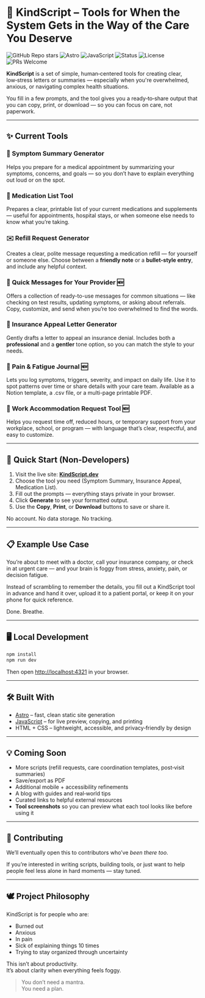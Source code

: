 # 🧾 KindScript – Tools for When the System Gets in the Way of the Care You Deserve

![GitHub Repo stars](https://img.shields.io/github/stars/kindscript-tools/kindscript?style=social)
![Astro](https://img.shields.io/badge/Built%20with-Astro-FF5D01?logo=astro&logoColor=white)
![JavaScript](https://img.shields.io/badge/Language-JavaScript-F7DF1E?logo=javascript&logoColor=black)
![Status](https://img.shields.io/badge/Status-Active-success)
![License](https://img.shields.io/badge/License-MIT-blue)
![PRs Welcome](https://img.shields.io/badge/PRs-welcome-brightgreen.svg)

**KindScript** is a set of simple, human‑centered tools for creating clear, low‑stress letters or summaries — especially when you're overwhelmed, anxious, or navigating complex health situations.

You fill in a few prompts, and the tool gives you a ready‑to‑share output that you can copy, print, or download — so you can focus on care, not paperwork.

---

## ✨ Current Tools

### 📝 Symptom Summary Generator
Helps you prepare for a medical appointment by summarizing your symptoms, concerns, and goals — so you don’t have to explain everything out loud or on the spot.

### 💊 Medication List Tool
Prepares a clear, printable list of your current medications and supplements — useful for appointments, hospital stays, or when someone else needs to know what you’re taking.

### ✉️ Refill Request Generator
Creates a clear, polite message requesting a medication refill — for yourself or someone else. Choose between a **friendly note** or a **bullet-style entry**, and include any helpful context.

### 💬 Quick Messages for Your Provider 🆕
Offers a collection of ready-to-use messages for common situations — like checking on test results, updating symptoms, or asking about referrals. Copy, customize, and send when you’re too overwhelmed to find the words.

### 📄 Insurance Appeal Letter Generator
Gently drafts a letter to appeal an insurance denial. Includes both a **professional** and a **gentler** tone option, so you can match the style to your needs.

### 📓 Pain & Fatigue Journal 🆕
Lets you log symptoms, triggers, severity, and impact on daily life. Use it to spot patterns over time or share details with your care team. Available as a Notion template, a .csv file, or a multi-page printable PDF.

### 🏥 Work Accommodation Request Tool 🆕
Helps you request time off, reduced hours, or temporary support from your workplace, school, or program — with language that’s clear, respectful, and easy to customize.

---

## 🚀 Quick Start (Non‑Developers)

1. Visit the live site: **[KindScript.dev](https://kindscript.dev)**
2. Choose the tool you need (Symptom Summary, Insurance Appeal, Medication List).
3. Fill out the prompts — everything stays private in your browser.
4. Click **Generate** to see your formatted output.
5. Use the **Copy**, **Print**, or **Download** buttons to save or share it.

No account. No data storage. No tracking.  

---

## 📋 Example Use Case

You’re about to meet with a doctor, call your insurance company, or check in at urgent care — and your brain is foggy from stress, anxiety, pain, or decision fatigue.  

Instead of scrambling to remember the details, you fill out a KindScript tool in advance and hand it over, upload it to a patient portal, or keep it on your phone for quick reference.

Done. Breathe.

---

## 🖥 Local Development

```bash
npm install
npm run dev
```

Then open [http://localhost:4321](http://localhost:4321) in your browser.

---

## 🛠 Built With

- [Astro](https://astro.build) – fast, clean static site generation
- [JavaScript](https://developer.mozilla.org/en-US/docs/Web/JavaScript) – for live preview, copying, and printing
- HTML + CSS – lightweight, accessible, and privacy‑friendly by design

---

## 💡 Coming Soon

- More scripts (refill requests, care coordination templates, post‑visit summaries)
- Save/export as PDF
- Additional mobile + accessibility refinements
- A blog with guides and real‑world tips
- Curated links to helpful external resources
- **Tool screenshots** so you can preview what each tool looks like before using it

---

## 🤝 Contributing

We’ll eventually open this to contributors who’ve *been there too*.

If you’re interested in writing scripts, building tools, or just want to help people feel less alone in hard moments — stay tuned.

---

## 🕊️ Project Philosophy

KindScript is for people who are:

- Burned out  
- Anxious  
- In pain  
- Sick of explaining things 10 times  
- Trying to stay organized through uncertainty  

This isn’t about productivity.  
It’s about clarity when everything feels foggy.

> You don’t need a mantra.  
> You need a plan.
